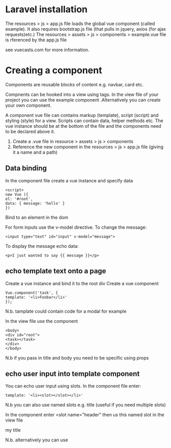 Laravel installation
====================
The resources > js > app.js file loads the global vue component (called example). It also requires bootstrap.js file (that pulls in jquery, axios (for ajax requests)etc.)
The resources > assets > js > components > example.vue file is rferenced by the app.js file

see vuecasts.com for more information.

Creating a component
====================
Components are reusable blocks of content e.g. navbar, card etc.

Compnents can be hooked into a view using tags. In the view file of your project you can use the example component <example></example>.Alternatively you can create your own component. 

A component vue file can contains markup (template), script (script) and styling (style) for a view.
Scripts can contain data, helper methods etc. The vue instance should be at the bottom of the file and the components need to be declared above it.

1. Create a .vue file in resource > assets > js > components
2. Reference the new component in the resources > js > app.js file (giving it a name and a path)

Data binding
-------------
In the component file create a vue instance and specify data

```
<script>
new Vue ({
el: '#root',
data: { message: 'hello' }
})
```

Bind to an element in the dom

For form inputs use the v-model directive. To change the message:

```
<input type="text" id="input" v-model="message">
```

To display the message echo data:

```
<p>I just wanted to say {{ message }}</p>
```

echo template text onto a page
------------------------------

Create a vue instance and bind it to the root div
Create a vue component 

```
Vue.component('task', {
template: '<li>Foobar</li>'
});
```

N.b. tamplate could contain code for a modal for example

In the view file use the component

```
<body>
<div id="root">
<task></task>
</div>
</body>
```
N.b if you pass in title and body you need to be specific using props

echo user input into template component
------------------------------------------

You can echo user input using slots. In the component file enter:

```
template: '<li><slot></slot></li>'
```
N.b you can also use named slots e.g. title (useful if you need multiple slots)

In the component enter <slot name="header"</slot> then us this named slot in the view file <div slot="header">my title</div>

N.b. alternatively you can use <template slot="header"> if you don't want a div wrapper around the content
  
  N.b. In the component file you can put default content in between the slot tag which wil be overwritten by user content or shown if ther is no user content.

N.b. for a vue instance you can set data equal to an object howevr for components you need to make data equal to a function that returns an object
(because components are not linked to an element)

```
template: '<li><slot></slot></li>',
data() {
return { message: 'foobar' };
}
```

Data binding - lists
---------------------
Enter data as an array
```
<script>
new Vue ({
el: '#root',
data: {names: ['joe', 'mary', 'jane'] }
})
```
You can then echo list items using the v-for directive

<li v-for="name in names"> {{ name }}</li>

N.b you could also write this as <li v-for="name in names" v-text="name"></li>

Data binding - add items to array using event listener
------------------------------------------------------
User can input a name into an input field. When button is cicked add items to array using event listener.

Create an input box with an id and use the v-model directive

```
<input id="input" type="text" v-model="newName">
```

Create a button using the v-on:click directive

```
<button v-on:click="addName">
```

In the script of the vue instance use methods to push the new name to the array and then clear the input field

```
methods: {
addName() {
this.names.push(this.newName);
this.newName = '';
},
```

Other blade directives:
v-on:keyup=
v-if (conditional directive)
v-show (used in a tag to set the visibility. Bind to a method which is set to true or false)

```
<v-show="isVisible">
```
```
hideModal() {
this.isVisible=false;
}
```

To display an edit box on button click:

```
<div v-if="editing">
<textarea></textarea>
</div>

<div v-else>
{{ reply body }}
</div>

<button @click="editing="true">
```

In the components file script tag write
```
data() {
return {
editing: false
};
```

Data binding - attribute and class binding
----------------------------------------------
Attribute binding:

Use the v-bind directive followed by the attribute which is bound to the data property e.g. v-bind:title="title"

Class binding:
Use the v-bind directive v-ind:class="className"

Computed properties
-------------------
Computed properties performs calculations before returning data.

In the vue element use computed method e.g. show incomplete tasks:

```
<li v-for="task in incompleteTasks" v-text="task.description"></li>
```

```
data: {
tasks: {
{description: 'go to the store', completed: true },
{description: 'finish work, completed: false }
},

computed: {
incompleteTasks() {
return this.tasks.filter(task = >!task.completed);
}
```
Emitting events
---------------
To emit an event when a button (called close) is clicked enter:

<button @click="$emit('close')">

To act on the event e.g. close a modal enter:

<@close="showModal=false">

N.b. to emit an event within a method enter this.$emit('coupon-was-applied');

Component communication
--------------------------
It is possible for a parent component to communicate with a child component or for sibling components to communicate
e.g. one component (e.g input) notifies another component (e.g. ajax or message)

In the method emit the event: 

$this.emit('applied');

Listen for the event using the created helper:

```
created() {
this.$on('applied', ()=>alert('hello'));
```

N.b. you can use v-on: in the component tag to listen for an event

Inline templates
----------------
Create vue component

```
vue.component('progress-view', {
data() {
return { completionRate: 50 };
}
});
```

In the view file you can then enter content in the component tag using inline-template directive 

<progress-view inline-template>
  <h1>your progress is {{ completionRate }}
    </progress-view>

Chrome dev tools
================
Add the vue.js dev tools extension to the chrome browser. Vue can then e seen in the browser dev tools on the new vue tab.

Webpack and vue-cli
===================
Vue-loader requires webpack. See vue-loader.vuejs.org

Create a new vue loader project
---------------------------------
1. run npm install -g vue-cli
2. Initialise new project using webpack vue template - vue init webpack-simple <name>
3. Open the project folder and go to src > assets > main.js - this file imports vue and creates an instance
  
The assets > app.vue file contains template (tags and slots), script (import components and set as child) and css styling (css code)

```
<script>
import message from './components/message.vue';

export default {
name: 'app',
components: {message},

data() {
return {
}
}
}
```

Webpack compiles everything to a bundled file that any browser can understand. The webpack.config.js file contains:

imports webpack

specifies that the main.js file is the entry point for the application

output - the directory and file that compilation will go to

various loaders - applies proprocessing (e.g. sass, vue-loader)

N.b. shows test is file type to load, loader is the name of the loader, options and names

4. Install project dependencies - npm install

The dependencies are listed in the package.json file. The package.json file includes scripts which are aliases for things related to the project
e.g. dev to boot up the server

5. run npm run dev to start the project and view in the browser



